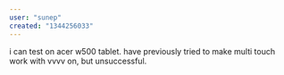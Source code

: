 ```yaml
---
user: "sunep"
created: "1344256033"
---
```


i can test on acer w500 tablet. have previously tried to make multi touch work with vvvv on, but unsuccessful. 
